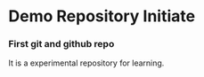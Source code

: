 # Demo Repository Initiate

### First git and github repo

It is a experimental repository for learning.
